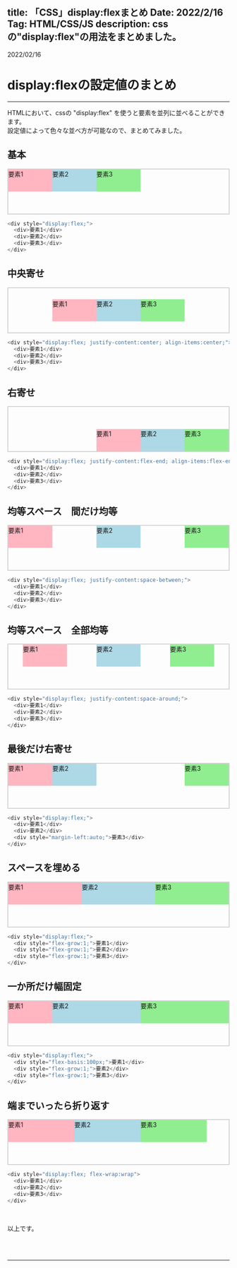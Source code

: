 title: 「CSS」display:flexまとめ
Date: 2022/2/16
Tag: HTML/CSS/JS
description: cssの"display:flex"の用法をまとめました。
---

2022/02/16
# display:flexの設定値のまとめ

---

HTMLにおいて、cssの "display:flex" を使うと要素を並列に並べることができます。  
設定値によって色々な並べ方が可能なので、まとめてみました。  

## 基本

<div style="height:100px;border:solid 2px lightgray;display:flex;">
<div style="height:50px;width:100px;background:lightpink;">要素1</div>
<div style="height:50px;width:100px;background:lightblue;">要素2</div>
<div style="height:50px;width:100px;background:lightgreen;">要素3</div>
</div>

```C#
<div style="display:flex;">
  <div>要素1</div>
  <div>要素2</div>
  <div>要素3</div>
</div>
```

## 中央寄せ

<div style="height:100px;border:solid 2px lightgray;display:flex; justify-content:center;align-items: center;">
<div style="height:50px;width:100px;background:lightpink;">要素1</div>
<div style="height:50px;width:100px;background:lightblue;">要素2</div>
<div style="height:50px;width:100px;background:lightgreen;">要素3</div>
</div>

```C#
<div style="display:flex; justify-content:center; align-items:center;">
  <div>要素1</div>
  <div>要素2</div>
  <div>要素3</div>
</div>
```

## 右寄せ

<div style="height:100px;border:solid 2px lightgray;display:flex; justify-content:flex-end;align-items:flex-end">
<div style="height:50px;width:100px;background:lightpink;">要素1</div>
<div style="height:50px;width:100px;background:lightblue;">要素2</div>
<div style="height:50px;width:100px;background:lightgreen;">要素3</div>
</div>

```C#
<div style="display:flex; justify-content:flex-end; align-items:flex-end;">
  <div>要素1</div>
  <div>要素2</div>
  <div>要素3</div>
</div>
```

## 均等スペース　間だけ均等

<div style="height:100px;border:solid 2px lightgray;display:flex; justify-content:space-between">
<div style="height:50px;width:100px;background:lightpink;">要素1</div>
<div style="height:50px;width:100px;background:lightblue;">要素2</div>
<div style="height:50px;width:100px;background:lightgreen;">要素3</div>
</div>

```C#
<div style="display:flex; justify-content:space-between;">
  <div>要素1</div>
  <div>要素2</div>
  <div>要素3</div>
</div>
```

## 均等スペース　全部均等

<div style="height:100px;border:solid 2px lightgray;display:flex; justify-content:space-around">
<div style="height:50px;width:100px;background:lightpink;">要素1</div>
<div style="height:50px;width:100px;background:lightblue;">要素2</div>
<div style="height:50px;width:100px;background:lightgreen;">要素3</div>
</div>

```C#
<div style="display:flex; justify-content:space-around;">
  <div>要素1</div>
  <div>要素2</div>
  <div>要素3</div>
</div>
```



## 最後だけ右寄せ

<div style="height:100px;border:solid 2px lightgray;display:flex;">
<div style="height:50px;width:100px;background:lightpink;">要素1</div>
<div style="height:50px;width:100px;background:lightblue;">要素2</div>
<div style="margin-left:auto;height:50px;width:100px;background:lightgreen;">要素3</div>
</div>

```C#
<div style="display:flex;">
  <div>要素1</div>
  <div>要素2</div>
  <div style="margin-left:auto;">要素3</div>
</div>
```

## スペースを埋める

<div style="height:100px;border:solid 2px lightgray;display:flex;">
<div style="height:50px;width:100px;background:lightpink;flex-grow:1;">要素1</div>
<div style="height:50px;width:100px;background:lightblue;flex-grow:1;">要素2</div>
<div style="margin-left:auto;height:50px;width:100px;background:lightgreen;flex-grow:1;">要素3</div>
</div>

```C#
<div style="display:flex;">
  <div style="flex-grow:1;">要素1</div>
  <div style="flex-grow:1;">要素2</div>
  <div style="flex-grow:1;">要素3</div>
</div>
```

## 一か所だけ幅固定

<div style="height:100px;border:solid 2px lightgray;display:flex;">
<div style="height:50px;width:100px;background:lightpink;flex-basis:100px;">要素1</div>
<div style="height:50px;width:100px;background:lightblue;flex-grow:1;">要素2</div>
<div style="margin-left:auto;height:50px;width:100px;background:lightgreen;flex-grow:1;">要素3</div>
</div>

```C#
<div style="display:flex;">
  <div style="flex-basis:100px;">要素1</div>
  <div style="flex-grow:1;">要素2</div>
  <div style="flex-grow:1;">要素3</div>
</div>
```

## 端までいったら折り返す

<div style="height:100px;border:solid 2px lightgray;display:flex; flex-wrap:wrap">
<div style="height:50px;width:150px;background:lightpink;">要素1</div>
<div style="height:50px;width:150px;background:lightblue;">要素2</div>
<div style="height:50px;width:150px;background:lightgreen;">要素3</div>
</div>

```C#
<div style="display:flex; flex-wrap:wrap">
  <div>要素1</div>
  <div>要素2</div>
  <div>要素3</div>
</div>
```

<br>

以上です。

<br>
<br>

---
